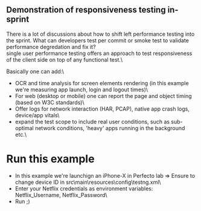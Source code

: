 ## Demonstration of responsiveness testing in-sprint

There is a lot of discussions about how to shift left performance testing into the sprint. What can developers test per commit or smoke test to
validate performance degredation and fix it? \
single user performance testing offers an approach to test responsiveness of the client side on top of any functional test.\

Basically one can add:\
- OCR and time analysis for screen elements rendering (in this example we're measuring app launch, login and logout times)\
- For web (desktop or mobile) one can report the page and object timing (based on W3C standards)\
- Offer logs for network interaction (HAR, PCAP), native app crash logs, device/app vitals\
- expand the test scope to include real user conditions, such as sub-optimal network conditions, 'heavy' apps running in the background etc.\

# Run this example
- In this example we're launchign an iPhone-X in Perfecto lab => Ensure to change device ID in src\main\resources\config\testng.xml\
- Enter your Netflix credentials as environment variables: Netflix_Username, Netflix_Password\
- Run ;)
